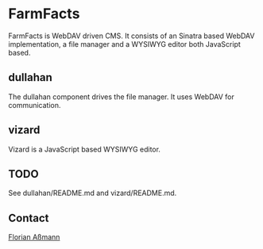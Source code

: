 # FarmFacts

FarmFacts is WebDAV driven CMS. It consists of an Sinatra based WebDAV
implementation, a file manager and a WYSIWYG editor both JavaScript based.

## dullahan

The dullahan component drives the file manager. It uses WebDAV for
communication.

## vizard

Vizard is a JavaScript based WYSIWYG editor.

## TODO

See dullahan/README.md and vizard/README.md.

## Contact

[Florian Aßmann](mailto:fassmann@fork.de)
